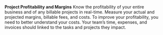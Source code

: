 **Project Profitability and Margins**
Know the profitability of your entire business and of any billable projects in real-time. Measure your actual and projected margins, billable fees, and costs. To improve your profitability, you need to better understand your costs. Your team’s time, expenses, and invoices should linked to the tasks and projects they impact.
